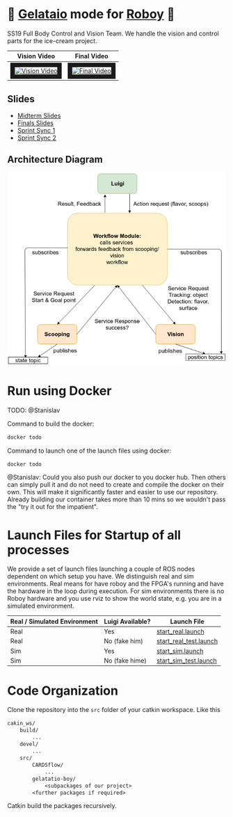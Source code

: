 # :ice_cream: [Gelataio](https://en.wiktionary.org/wiki/gelataio) mode for [Roboy](https://roboy.org/) :ice_cream:

SS19 Full Body Control and Vision Team. We handle the vision and control parts for the ice-cream project.

| Vision Video | Final Video |
| ------------ | ----------- |
|<a href="http://www.youtube.com/watch?feature=player_embedded&v=DI6FIhWma3Y" target="_blank"><img src="http://img.youtube.com/vi/DI6FIhWma3Y/0.jpg" alt="Vision Video" width="240" height="180" border="10" /></a> | <a href="http://www.youtube.com/watch?feature=player_embedded&v=F1awb4STJ84&list=PL5VpohfE5RnEzUAK9cNsspMwvD0zZquJI&index=4" target="_blank"><img src="http://img.youtube.com/vi/F1awb4STJ84/0.jpg" alt="Final Video" width="240" height="180" border="10" /></a> |

## Slides
- [Midterm Slides](https://docs.google.com/presentation/d/1NewMwSdnp7RwAgcC_RcqNRAtOPzeC24GHkpUbu42Q8k/edit?usp=sharing)
- [Finals Slides](https://docs.google.com/presentation/d/1lT7aWF8S_64XrxOK5uWU9qckEqH8yqs6vt6CNHx1nYM/edit#slide=id.g3ecef60b9d_0_7)
- [Sprint Sync 1](https://docs.google.com/presentation/d/12Hat28XKuapki89IOibCmz_zspT1Y5xjBFHNrMO4YSE/edit#slide=id.g3ec4627452_0_202)
- [Sprint Sync 2](https://docs.google.com/presentation/d/1Jai6Dpnfc-tcUIdtP4Eqru7uiEwxb5YKbDpsJK-65wQ/edit#slide=id.g3ecef60b9d_0_7)

## Architecture Diagram

![Arch Diagram](doc/arch.png)

# Run using Docker

TODO: @Stanislav

Command to build the docker: 
```bash
docker todo
```

Command to launch one of the launch files using docker:
```bash
docker todo
```

@Stanislav: Could you also push our docker to you docker hub. Then others can simply pull it and do not need to create and compile the docker on their own. This will make it significantly faster and easier to use our repository. Already building our container takes more than 10 mins so we wouldn't pass the "try it out for the impatient".

# Launch Files for Startup of all processes

We provide a set of launch files launching a couple of ROS nodes dependent on which setup you have. We distinguish real and sim environments. Real means for have roboy and the FPGA's running and have the hardware in the loop during execution. For sim environments there is no Roboy hardware and you use rviz to show the world state, e.g. you are in a simulated environment.

| Real / Simulated Environment | Luigi Available? | Launch File |
| ---------------------------- | ---------------- | ----------- |
| Real | Yes | [start_real.launch](coordinator/launch/start_real.launch) |
| Real | No (fake him) | [start_real_test.launch](coordinator/launch/start_real_test.launch)|
| Sim | Yes | [start_sim.launch](coordinator/launch/start_sim.launch)|
| Sim | No (fake hime) | [start_sim_test.launch](coordinator/launch/start_sim_test.launch)|

# Code Organization

Clone the repository into the `src` folder of your catkin workspace. Like this
```
cakin_ws/
	build/
		...
	devel/
		...
	src/
		CARDSflow/
			...
		gelatatio-boy/
			<subpackages of our project>
		<further packages if required>
```

Catkin build the packages recursively.



